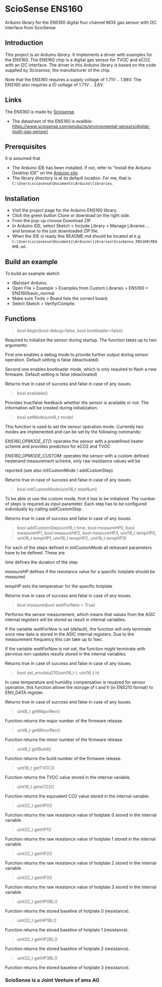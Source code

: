 # ScioSense ENS160
Arduino library for the ENS160 digital four channel MOX gas sensor with I2C interface from ScioSense

## Introduction
This project is an Arduino *library*. It implements a driver with examples for the ENS160.
The ENS160 chip is a digital gas sensor for TVOC and eCO2 with an I2C interface.
The driver in this Arduino library is based on the code supplied by *Sciosense*, the manufacturer of the chip.

Note that the ENS160 requires a supply voltage of 1.71V .. 1.98V.
The ENS160 also requires a IO voltage of 1.71V .. 3.6V.

## Links
The ENS160 is made by [Sciosense](http://www.sciosense.com).
 - The datasheet of the ENS160 is availble: https://www.sciosense.com/products/environmental-sensors/digital-multi-gas-sensor/

## Prerequisites
It is assumed that
 - The Arduino IDE has been installed.
   If not, refer to "Install the Arduino Desktop IDE" on the
   [Arduino site](https://www.arduino.cc/en/Guide/HomePage).
 - The library directory is at its default location.
   For me, that is `C:\Users\sciosense\Documents\Arduino\libraries`.

## Installation
- Visit the project page for the Arduino ENS160 library.
- Click the green button Clone or download on the right side.
- From the pop-up choose Download ZIP.
- In Arduino IDE, select Sketch > Include Library > Manage Libraries ... and browse to the just downloaded ZIP file.
- When the IDE is ready this README.md should be located at e.g. `C:\Users\sciosense\Documents\Arduino\libraries\ScioSense_ENS160\README.md`.

## Build an example
To build an example sketch
 - (Re)start Arduino.
 - Open File > Example > Examples from Custom Libraries > ENS160 > ENS160basic_normal
 - Make sure Tools > Board lists the correct board.
 - Select Sketch > Verify/Compile.

## Functions
> bool begin(bool debug=false, bool bootloader=false)

Required to initialize the sensor during startup. The function takes up to two arguments: 

First one enables a debug mode to provide further output during sensor operation. Default setting is false (deactivated)

Second one enables bootloader mode, which is only required to flash a new firmware. Default setting is false (deactivated)

Returns true in case of success and false in case of any issues.

> bool	available()

Provides true/false feedback whether the sensor is available or not. The information will be created during initialization.

> bool	setMode(uint8_t mode)

This function is used to set the sensor operation mode. Currently two modes are implemented and can be set by the following commands:

*ENS160_OPMODE_STD*: operates the sensor with a predefined heater scheme and provides prediction for eCO2 and TVOC

*ENS160_OPMODE_CUSTOM*: operates the sensor with a custom defined heaterand measurement scheme, only raw resistance values will be 

reported (see also initCustomMode / addCustomStep)

Returns true in case of success and false in case of any issues.

> bool	initCustomMode(uint16_t stepNum)

To be able ot use the custom mode, first it has to be initialized. The number of steps is required as input parameter. Each step has to be configured individually by calling *addCustomStep*. 

Returns true in case of success and false in case of any issues.

> bool addCustomStep(uint16_t time, bool measureHP0, bool measureHP1, bool measureHP2, bool measureHP3, uint16_t tempHP0, uint16_t tempHP1, uint16_t tempHP2, uint16_t tempHP3)

For each of the steps defined in *initCustomMode* all releavant parameters have to be defined. These are 

*time* defines the duration of the step

*measureHP<x>* defines if the resistance value for a specific hotplate should be measured 

*tempHP<x>*	sets the temperatuer for the specific hotplate 

Returns true in case of success and false in case of any issues.
	
>	bool	measure(bool waitForNew = True)

Performs the sensor measurement, which means that values from the ASIC internal registers will be stored as result in internal variables. 

If the variable *waitForNew* is set (default), the function will only terminate once new data is stored in the ASIC internal registers. Due to the measurement frequency this can take up to 1sec. 

If the variable *waitForNew* is not set, the function might terminate with pervious non-updates results stored in the internal variables.

Returns true in case of success and false in case of any issues.

>	bool	set_envdata210(uint16_t t, uint16_t h)

In case temperature and humidity compensation is reuqired for sensor operation, this function allowe the storage of  t and h (in ENS210 format) to ENV_DATA register.

Returns true in case of success and false in case of any issues.

> uint8_t getMajorRev()

Function returns the major number of the firmware release.

>	uint8_t	getMinorRev()

Function returns the minor number of the firmware release.

> uint8_t	getBuild()

Function returns the build number of the firmware release.

> uint16_t	getTVOC()

Function returns the TVOC value stored in the internal variable.

> uint16_t	geteCO2()

Function returns the equivalent CO2 value stored in the internal variable.

> uint32_t	getHP0()

Function returns the raw resistance value of hotplate 0 stored in the internal variable.

> uint32_t	getHP1()

Function returns the raw resistance value of hotplate 1 stored in the internal variable.

> uint32_t	getHP2()

Function returns the raw resistance value of hotplate 2 stored in the internal variable.

> uint32_t	getHP3()

Function returns the raw resistance value of hotplate 3 stored in the internal variable.

> uint32_t	getHP0BL()

Function returns the stored baseline of hotplate 0 (resistance).

>	uint32_t	getHP1BL()

Function returns the stored baseline of hotplate 1 (resistance).

>	uint32_t	getHP2BL() 

Function returns the stored baseline of hotplate 2 (resistance).

>	uint32_t	getHP3BL()

Function returns the stored baseline of hotplate 3 (resistance).

### ScioSense is a Joint Venture of ams AG
